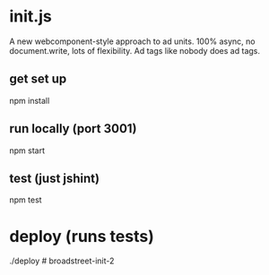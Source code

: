 # init.js

A new webcomponent-style approach to ad units. 100% async, no document.write, lots of flexibility. Ad tags like nobody does ad tags.

## get set up

npm install

## run locally (port 3001)

npm start

## test (just jshint)

npm test

# deploy (runs tests)

./deploy
#   b r o a d s t r e e t - i n i t - 2  
 